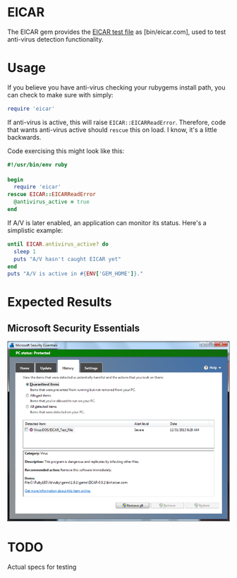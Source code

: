 EICAR
=====

The EICAR gem provides the [EICAR test
file](https://en.wikipedia.org/wiki/EICAR_test_file) as [bin/eicar.com],
used to test anti-virus detection functionality.

Usage
=====

If you believe you have anti-virus checking your rubygems install path,
you can check to make sure with simply:

````ruby
require 'eicar'
````

If anti-virus is active, this will raise `EICAR::EICARReadError`.
Therefore, code that wants anti-virus active should `rescue` this on
load. I know, it's a little backwards.

Code exercising this might look like this:

````ruby
#!/usr/bin/env ruby

begin
  require 'eicar'
rescue EICAR::EICARReadError
  @antivirus_active = true
end
````

If A/V is later enabled, an application can monitor its status. Here's a
simplistic example:

````ruby
until EICAR.antivirus_active? do
  sleep 1
  puts "A/V hasn't caught EICAR yet"
end
puts "A/V is active in #{ENV['GEM_HOME']}."
````

Expected Results
================

## Microsoft Security Essentials

![MSE Screenshot](images/eicar-success-mse.png)

TODO
====

Actual specs for testing

